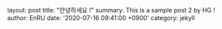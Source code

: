 layout: post
title:  "안녕하세요 !"
summary: This is a sample post 2 by HG !
author: EnRU
date: '2020-07-16 09:41:00 +0900'
category: jekyll